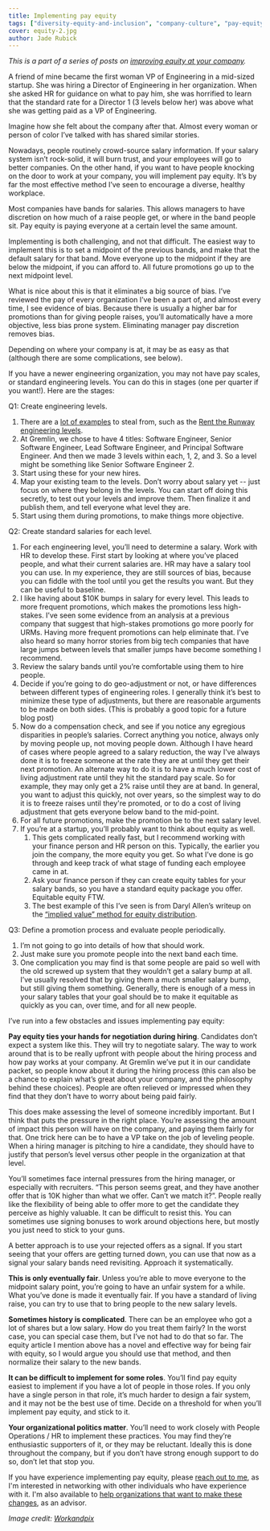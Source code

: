 ```yaml
---
title: Implementing pay equity
tags: ["diversity-equity-and-inclusion", "company-culture", "pay-equity"]
cover: equity-2.jpg
author: Jade Rubick
---
```


<re-img src="equity-2.jpg"></re-img>

_This is a part of a series of posts on [improving equity at your company](/equity-benefits-everyone)._


A friend of mine became the first woman VP of Engineering in a mid-sized startup. She was hiring a Director of Engineering in her organization. When she asked HR for guidance on what to pay him, she was horrified to learn that the standard rate for a Director 1 (3 levels below her) was above what she was getting paid as a VP of Engineering.

Imagine how she felt about the company after that. Almost every woman or person of color I’ve talked with has shared similar stories. 

Nowadays, people routinely crowd-source salary information. If your salary system isn’t rock-solid, it will burn trust, and your employees will go to better companies. On the other hand, if you want to have people knocking on the door to work at your company, you will implement pay equity. It’s by far the most effective method I’ve seen to encourage a diverse, healthy workplace. 

Most companies have bands for salaries. This allows managers to have discretion on how much of a raise people get, or where in the band people sit. Pay equity is paying everyone at a certain level the same amount.

Implementing is both challenging, and not that difficult. The easiest way to implement this is to set a midpoint of the previous bands, and make that the default salary for that band. Move everyone up to the midpoint if they are below the midpoint, if you can afford to. All future promotions go up to the next midpoint level. 

What is nice about this is that it eliminates a big source of bias. I’ve reviewed the pay of every organization I’ve been a part of, and almost every time, I see evidence of bias. Because there is usually a higher bar for promotions than for giving people raises, you’ll automatically have a more objective, less bias prone system. Eliminating manager pay discretion removes bias.

Depending on where your company is at, it may be as easy as that (although there are some complications, see below). 

If you have a newer engineering organization, you may not have pay scales, or standard engineering levels. You can do this in stages (one per quarter if you want!). Here are the stages: 

Q1: Create engineering levels. 

1. There are a [lot of examples](https://www.progression.fyi/) to steal from, such as the [Rent the Runway engineering levels](https://dresscode.renttherunway.com/blog/ladder). 
2. At Gremlin, we chose to have 4 titles: Software Engineer, Senior Software Engineer, Lead Software Engineer, and Principal Software Engineer. And then we made 3 levels within each, 1, 2, and 3. So a level might be something like Senior Software Engineer 2. 
3. Start using these for your new hires. 
4. Map your existing team to the levels. Don’t worry about salary yet -- just focus on where they belong in the levels. You can start off doing this secretly, to test out your levels and improve them. Then finalize it and publish them, and tell everyone what level they are.
5. Start using them during promotions, to make things more objective. 

Q2: Create standard salaries for each level. 

1. For each engineering level, you’ll need to determine a salary. Work with HR to develop these. First start by looking at where you’ve placed people, and what their current salaries are. HR may have a salary tool you can use. In my experience, they are still sources of bias, because you can fiddle with the tool until you get the results you want. But they can be useful to baseline.
2. I like having about $10K bumps in salary for every level. This leads to more frequent promotions, which makes the promotions less high-stakes. I’ve seen some evidence from an analysis at a previous company that suggest that high-stakes promotions go more poorly for URMs. Having more frequent promotions can help eliminate that. I’ve also heard so many horror stories from big tech companies that have large jumps between levels that smaller jumps have become something I recommend. 
3. Review the salary bands until you’re comfortable using them to hire people. 
4. Decide if you’re going to do geo-adjustment or not, or have differences between different types of engineering roles. I generally think it’s best to minimize these type of adjustments, but there are reasonable arguments to be made on both sides. (This is probably a good topic for a future blog post)
5. Now do a compensation check, and see if you notice any egregious disparities in people’s salaries. Correct anything you notice, always only by moving people up, not moving people down. Although I have heard of cases where people agreed to a salary reduction, the way I've always done it is to freeze someone at the rate they are at until they get their next promotion. An alternate way to do it is to have a much lower cost of living adjustment rate until they hit the standard pay scale. So for example, they may only get a 2% raise until they are at band. In general, you want to adjust this quickly, not over years, so the simplest way to do it is to freeze raises until they're promoted, or to do a cost of living adjustment that gets everyone below band to the mid-point.
6. For all future promotions, make the promotion be to the next salary level.
7. If you’re at a startup, you’ll probably want to think about equity as well. 
    1. This gets complicated really fast, but I recommend working with your finance person and HR person on this. Typically, the earlier you join the company, the more equity you get. So what I’ve done is go through and keep track of what stage of funding each employee came in at. 
    2. Ask your finance person if they can create equity tables for your salary bands, so you have a standard equity package you offer. Equitable equity FTW.
    3. The best example of this I’ve seen is from Daryl Allen’s writeup on the [“implied value” method for equity distribution](https://www.google.com/url?q=https://medium.com/@darylll/how-to-measure-option-grants-implied-value-method-bbca1a05add7&sa=D&ust=1600819470014000&usg=AFQjCNFDt9QCYJ7eMEeKGTFpS8yiezSKRg).


Q3: Define a promotion process and evaluate people periodically.

1. I’m not going to go into details of how that should work.
2. Just make sure you promote people into the next band each time. 
3. One complication you may find is that some people are paid so well with the old screwed up system that they wouldn’t get a salary bump at all. I’ve usually resolved that by giving them a much smaller salary bump, but still giving them something. Generally, there is enough of a mess in your salary tables that your goal should be to make it equitable as quickly as you can, over time, and for all new people. 

I’ve run into a few obstacles and issues implementing pay equity:  


**Pay equity ties your hands for negotiation during hiring**. Candidates don’t expect a system like this. They will try to negotiate salary. The way to work around that is to be really upfront with people about the hiring process and how pay works at your company. At Gremlin we’ve put it in our candidate packet, so people know about it during the hiring process (this can also be a chance to explain what’s great about your company, and the philosophy behind these choices). People are often relieved or impressed when they find that they don’t have to worry about being paid fairly. 

This does make assessing the level of someone incredibly important. But I think that puts the pressure in the right place. You’re assessing the amount of impact this person will have on the company, and paying them fairly for that. One trick here can be to have a VP take on the job of leveling people. When a hiring manager is pitching to hire a candidate, they should have to justify that person’s level versus other people in the organization at that level. 

You’ll sometimes face internal pressures from the hiring manager, or especially with recruiters. “This person seems great, and they have another offer that is 10K higher than what we offer. Can’t we match it?”. People really like the flexibility of being able to offer more to get the candidate they perceive as highly valuable. It can be difficult to resist this. You can sometimes use signing bonuses to work around objections here, but mostly you just need to stick to your guns.  

A better approach is to use your rejected offers as a signal. If you start seeing that your offers are getting turned down, you can use that now as a signal your salary bands need revisiting. Approach it systematically.

**This is only eventually fair**. Unless you’re able to move everyone to the midpoint salary point, you’re going to have an unfair system for a while. What you’ve done is made it eventually fair. If you have a standard of living raise, you can try to use that to bring people to the new salary levels. 

**Sometimes history is complicated**. There can be an employee who got a lot of shares but a low salary. How do you treat them fairly? In the worst case, you can special case them, but I’ve not had to do that so far. The equity article I mention above has a novel and effective way for being fair with equity, so I would argue you should use that method, and then normalize their salary to the new bands. 

**It can be difficult to implement for some roles**. You’ll find pay equity easiest to implement if you have a lot of people in those roles. If you only have a single person in that role, it’s much harder to design a fair system, and it may not be the best use of time. Decide on a threshold for when you’ll implement pay equity, and stick to it.

**Your organizational politics matter**. You’ll need to work closely with People Operations / HR to implement these practices. You may find they’re enthusiastic supporters of it, or they may be reluctant. Ideally this is done throughout the company, but if you don’t have strong enough support to do so, don’t let that stop you.

If you have experience implementing pay equity, please [reach out to me](/contact), as I'm interested in networking with other individuals who have experience with it. I'm also available to [help organizations that want to make these changes](/about), as an advisor.

_Image credit: [Workandpix](https://pixabay.com/users/wokandapix-614097/)_